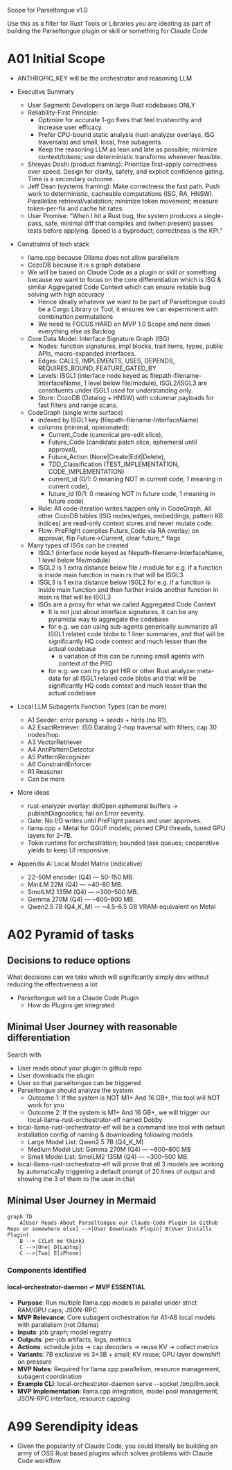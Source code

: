 Scope for Parseltongue v1.0

Use this as a filter for Rust Tools or Libraries you are ideating as part of building the Parseltongue plugin or skill or something for Claude Code

# A01 Initial Scope

- ANTHROPIC_KEY will be the orchestrator and reasoning LLM
- Executive Summary
    - User Segment: Developers on large Rust codebases ONLY
    - Reliability-First Principle:
        - Optimize for accurate 1-go fixes that feel trustworthy and increase user efficacy.
        - Prefer CPU-bound static analysis (rust-analyzer overlays, ISG traversals) and small, local, free subagents.
        - Keep the reasoning LLM as lean and late as possible; minimize context/tokens; use deterministic transforms whenever feasible.
    - Shreyas Doshi (product framing): Prioritize first-apply correctness over speed. Design for clarity, safety, and explicit confidence gating. Time is a secondary outcome.
    - Jeff Dean (systems framing): Make correctness the fast path. Push work to deterministic, cacheable computations (ISG, RA, HNSW). Parallelize retrieval/validation; minimize token movement; measure token-per-fix and cache hit rates.
    - User Promise: “When I hit a Rust bug, the system produces a single-pass, safe, minimal diff that compiles and (when present) passes tests before applying. Speed is a byproduct; correctness is the KPI.”

- Constraints of tech stack
    - llama.cpp because Ollama does not allow parallelism
    - CozoDB because it is a graph database
    - We will be based on Claude Code as a plugin or skill or something because we want to focus on the core differentiation which is ISG & similar Aggregated Code Context which can ensure reliable bug solving with high accuracy
        - Hence ideally whatever we want to be part of Parseltongue could be a Cargo Library or Tool, it ensures we can experminent with combination permutations
        - We need to FOCUS HARD on MVP 1.0 Scope and note down everything else as Backlog
    - Core Data Model: Interface Signature Graph (ISG)
        - Nodes: function signatures, impl blocks, trait items, types, public APIs, macro-expanded interfaces.
        - Edges: CALLS, IMPLEMENTS, USES, DEPENDS, REQUIRES_BOUND, FEATURE_GATED_BY.
        - Levels: ISGL1 (interface node keyed as filepath-filename-InterfaceName, 1 level below file/module), ISGL2/ISGL3 are constituents under ISGL1 used for understanding only.
        - Store: CozoDB (Datalog + HNSW) with columnar payloads for fast filters and range scans.
    - CodeGraph (single write surface)
        - indexed by ISGL1 key (filepath-filename-InterfaceName)
        - columns (minimal, opinionated):
            - Current_Code (canonical pre-edit slice),
            - Future_Code (candidate patch slice, ephemeral until approval),
            - Future_Action (None|Create|Edit|Delete),
            - TDD_Classification (TEST_IMPLEMENTATION, CODE_IMPLEMENTATION)
            - current_id (0/1: 0 meaning NOT in current code, 1 meaning in current code),
            - future_id (0/1: 0 meaning NOT in future code, 1 meaning in future code)
        - Rule: All code-iteration writes happen only in CodeGraph. All other CozoDB tables (ISG nodes/edges, embeddings, pattern KB indices) are read-only context stores and never mutate code.
        - Flow: PreFlight compiles Future_Code via RA overlay; on approval, flip Future→Current, clear future_* flags
    - Many types of ISGs can be created
        - ISGL1 (interface node keyed as filepath-filename-InterfaceName, 1 level below file/module)
        - ISGL2 is 1 extra distance below file / module for e.g. if a function is inside main function in main.rs that will be ISGL3
        - ISGL3 is 1 extra distance below ISGL2 for e.g. if a function is inside main function and then further inside another function in main.rs that will be ISGL3
        - ISGs are a proxy for what we called Aggregated Code Context
            - It is not just about interface signatures, it can be any pyramidal way to aggregate the codebase
            - for e.g. we can using sub-agents generically summarize all ISGL1 related code blobs to 1 liner summaries, and that will be significantly HQ code context and much lesser than the actual codebase
                - a variation of this can be running small agents with context of the PRD
            - for e.g. we can try to get HIR or other Rust analyzer meta-data for all ISGL1 related code blobs and that will be significantly HQ code context and much lesser than the actual codebase
- Local LLM Subagents Function Types (can be more)
    - A1 Seeder: error parsing → seeds + hints (no R1).
    - A2 ExactRetriever: ISG Datalog 2-hop traversal with filters; cap 30 nodes/hop.
    - A3 VectorRetriever
    - A4 AntiPatternDetector
    - A5 PatternRecognizer
    - A6 ConstraintEnforcer
    - R1 Reasoner
    - Can be more
- More ideas
    - rust-analyzer overlay: didOpen ephemeral buffers → publishDiagnostics; fail on Error severity.
    - Gate: No I/O writes until PreFlight passes and user approves.
    - llama.cpp + Metal for GGUF models; pinned CPU threads, tuned GPU layers for 2–7B.
    - Tokio runtime for orchestration; bounded task queues; cooperative yields to keep UI responsive.

- Appendix A: Local Model Matrix (indicative)
    - 22–50M encoder (Q4) — 50–150 MB.
    - MiniLM 22M (Q4) — ~40–80 MB.
    - SmolLM2 135M (Q4) — ~300–500 MB.
    - Gemma 270M (Q4) — ~600–800 MB.
    - Qwen2.5 7B (Q4_K_M) — ~4.5–6.5 GB VRAM-equivalent on Metal



# A02 Pyramid of tasks

## Decisions to reduce options

What decisions can we take which will significantly simply dev without reducing the effectiveness a lot

- Parseltongue will be a Claude Code Plugin
    - How do Plugins get integrated


## Minimal User Journey with reasonable differentiation

Search with <WIP>

- User reads about your plugin in github repo
- User downloads the plugin
- User <WIP> so that parseltongue can be triggered
- Parseltongue should analyze the system
    - Outcome 1: If the system is NOT M1+ And 16 GB+, this tool will NOT work for you
    - Outcome 2: If the system is M1+ And 16 GB+, we will trigger our local-llama-rust-orchestrator-elf named Dobby
- local-llama-rust-orchestrator-elf will be a command line tool with default installation config of naming & downloading following models
    - Large Model List: Qwen2.5 7B (Q4_K_M)
    - Medium Model List: Gemma 270M (Q4) — ~600–800 MB
    - Small Model List: SmolLM2 135M (Q4) — ~300–500 MB.
- local-llama-rust-orchestrator-elf will prove that all 3 models are working by automatically triggering a default prompt of 20 lines of output and showing the 3 of them to the user in chat


## Minimal User Journey in Mermaid

``` mermaid
graph TD
    A[User Reads About Parseltongue our Claude-Code Plugin in Github Repo or somewhere else] -->|User Downloads Plugin| B(User Installs Plugin)
    B --> C{Let me think}
    C -->|One| D[Laptop]
    C -->|Two| E[iPhone]
```


### Components identified

#### **local-orchestrator-daemon** ✓ **MVP ESSENTIAL**
- **Purpose**: Run multiple llama.cpp models in parallel under strict RAM/GPU caps; JSON-RPC
- **MVP Relevance**: Core subagent orchestration for A1-A6 local models with parallelism (not Ollama)
- **Inputs**: job graph; model registry
- **Outputs**: per-job artifacts, logs, metrics
- **Actions**: schedule jobs → cap decoders → reuse KV → collect metrics
- **Variants**: 7B exclusive vs 3×3B + small; KV reuse; GPU layer downshift on pressure
- **MVP Notes**: Required for llama.cpp parallelism, resource management, subagent coordination
- **Example CLI**: local-orchestrator-daemon serve --socket /tmp/llm.sock
- **MVP Implementation**: llama.cpp integration, model pool management, JSON-RPC interface, resource capping







# A99 Serendipity ideas

- Given the popularity of Claude Code, you could literally be building an army of OSS Rust based plugins which solves problems with Claude Code workflow